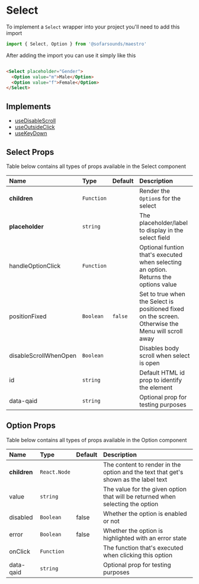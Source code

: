 # Select

To implement a `Select` wrapper into your project you'll need to add this import
```js
import { Select, Option } from '@sofarsounds/maestro'
```

After adding the import you can use it simply like this
```html

<Select placeholder="Gender">
  <Option value="m">Male</Option>
  <Option value="f">Female</Option>
</Select>
```

## Implements

- [useDisableScroll](../../hooks/useDisableScroll)
- [useOutsideClick](../../hooks/useOutsideClick)
- [useKeyDown](../../hooks/useKeyDown)

## Select Props

Table below contains all types of props available in the Select component  

| Name                  | Type       | Default         | Description                      |
| :------------         | :-----     | :-------------- | :------------------------------- |
| **children**          | `Function` |                 | Render the `Option`s for the select
| **placeholder**       | `string`   |                 | The placeholder/label to display in the select field
| handleOptionClick     | `Function` |                 | Optional funtion that's executed when selecting an option. Returns the options value
| positionFixed         | `Boolean`  | `false`         | Set to true when the Select is positioned fixed on the screen. Otherwise the Menu will scroll away
| disableScrollWhenOpen | `Boolean`  |                 | Disables body scroll when select is open
| id                    | `string`   |                 | Default HTML id prop to identify the element
| data-qaid             | `string`   |                 | Optional prop for testing purposes

## Option Props

Table below contains all types of props available in the Option component  

| Name          | Type         | Default         | Description                      |
| :------------ | :-----       | :-------------- | :------------------------------- |
| **children**  | `React.Node` |                 | The content to render in the option and the text that get's shown as the label text
| value         | `string`     |                 | The value for the given option that will be returned when selecting the option
| disabled      | `Boolean`    | false           | Whether the option is enabled or not
| error         | `Boolean`    | false           | Whether the option is highlighted with an error state
| onClick       | `Function`   |                 | The function that's executed when clicking this option
| data-qaid             | `string`   |                 | Optional prop for testing purposes
